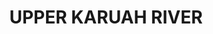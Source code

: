 ---
lastmod: '2025-04-06T06:05:20+00:00'
latitude: -32.16526685
layout: suburb
longitude: 151.7445251
postcode: '2415'
state: NSW
title: UPPER KARUAH RIVER
url: /nsw/upper-karuah-river/
---